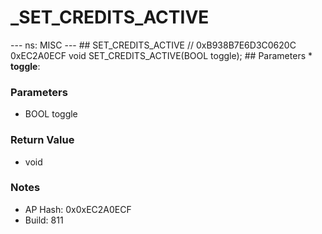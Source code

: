 # _SET_CREDITS_ACTIVE

--- ns: MISC --- ## SET_CREDITS_ACTIVE  // 0xB938B7E6D3C0620C 0xEC2A0ECF void SET_CREDITS_ACTIVE(BOOL toggle);   ## Parameters * **toggle**:

### Parameters
* BOOL toggle

### Return Value
* void

### Notes
* AP Hash: 0x0xEC2A0ECF
* Build: 811

